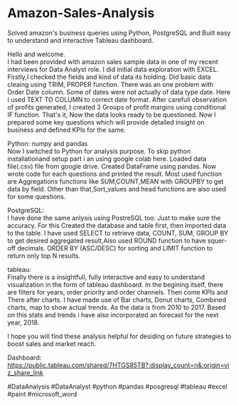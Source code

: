 # Amazon-Sales-Analysis
Solved amazon's business queries using Python, PostgreSQL and Built easy to understand and interactive Tableau dashboard.

Hello and welcome.\
I had been provided with amazon sales sample data in one of my recent interviews for Data Analyst role.
I did initial data exploration with EXCEL.
Firstly,I checked the fields and kind of data its holding. Did basic data cleaing using TRIM, PROPER function. There was an one problem with Order Date column. Some of dates were not actually of data type date. Here I used TEXT TO COLUMN to correct date format. After carefull observation of profits generated, I created 3 Groups of profit margins using conditional IF function. That's it, Now the data looks ready to be questioned. 
Now I prepared some key questions which will provide detailed insight on business and defined KPIs for the same. 

Python: numpy and pandas\
Now I switched to Python for analysis purpose. To skip  python installationand setup part i an using google colab here. Loaded data file(.csv) file from google drive. Created DataFrame using pandas. Now wrote code for each questions and printed the result. Most used function are Aggregations functions like SUM,COUNT,MEAN with GROUPBY to get data by field. Other than that,Sort_values and head functions are also used for some questions.

PostgreSQL:\
I have done the same anlysis using PostreSQL too. Just to make sure the accuracy. For this Created the database and table first, then Imported data to the table. I have used SELECT to retrieve data, COUNT, SUM, GROUP BY to get desired aggregated result,Also used ROUND function to have squer-off decimals. ORDER BY (ASC/DESC) for sorting and LIMIT function to return only top N results.

tableau:\
Finally there is a insightfull, fully interactive and easy to understand visualization in the form of tableau dashboard. In the begining itself, there are filters for years, order priority and order channels. Then come KPIs and There after charts. I have made use of Bar charts, Donut charts, Combined charts, map to show actual trends. As the data is from 2010 to 2017. Based on this stats and trends i have also incorporated an forecast for the next year, 2018.

I hope you will find these analysis helpful for desiding on future strategies to boost sales and market reach.

Dashboard: https://public.tableau.com/shared/7HTGS85TB?:display_count=n&:origin=viz_share_link

#DataAnalysis #DataAnalyst #python #pandas #posgresql #tableau #excel #paint #microsoft_word




